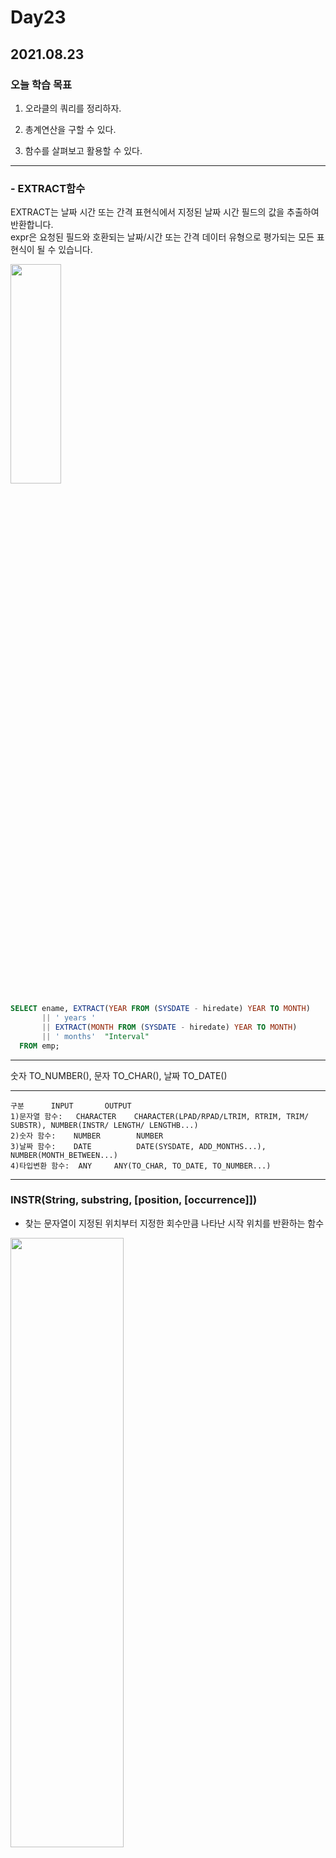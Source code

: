 # Day23
## 2021.08.23



### 오늘 학습 목표
1) 오라클의 쿼리를 정리하자.

2) 총계연산을 구할 수 있다.

3) 함수를 살펴보고 활용할 수 있다.



--------------------------------------------------------------------------------------------------

### - EXTRACT함수

 EXTRACT는 날짜 시간 또는 간격 표현식에서 지정된 날짜 시간 필드의 값을 추출하여 반환합니다. <br>
expr은 요청된 필드와 호환되는 날짜/시간 또는 간격 데이터 유형으로 평가되는 모든 표현식이 될 수 있습니다.<br>

<img src = "https://user-images.githubusercontent.com/56623911/130462688-94df28d6-e890-4527-b9d1-e1e9c76a17e7.png" width="40%" height="30%">

```sql
SELECT ename, EXTRACT(YEAR FROM (SYSDATE - hiredate) YEAR TO MONTH)
       || ' years '
       || EXTRACT(MONTH FROM (SYSDATE - hiredate) YEAR TO MONTH)
       || ' months'  "Interval"
  FROM emp;
```


--------------------------------------------------------------------------------------------
숫자 TO_NUMBER(), 문자 TO_CHAR(), 날짜 TO_DATE()<br>


--------------------------------------------------------------------------------------------
```
구분		INPUT		OUTPUT
1)문자열 함수:	CHARACTER    CHARACTER(LPAD/RPAD/LTRIM, RTRIM, TRIM/ SUBSTR), NUMBER(INSTR/ LENGTH/ LENGTHB...)
2)숫자 함수:	NUMBER	      NUMBER
3)날짜 함수:	DATE	      DATE(SYSDATE, ADD_MONTHS...), NUMBER(MONTH_BETWEEN...)
4)타입변환 함수:	ANY	    ANY(TO_CHAR, TO_DATE, TO_NUMBER...)
```

----------------------------------------------------------------------------------------------


### INSTR(String, substring, [position, [occurrence]])<br>
- 찾는 문자열이 지정된 위치부터 지정한 회수만큼 나타난 시작 위치를 반환하는 함수<br>

<img src = "https://user-images.githubusercontent.com/56623911/130464834-02eb324e-49e6-4bc9-b7fd-c5a70bde8c05.png" width="60%" height="50%">



```
position : 어디서 부터 찾을지를 결정하는 시작 위치(Default 1)
	positiobn > 0 : String의 시작부터 끝 방향을 의미한다.
	positiobn < 0 : String의 끝부터 시작 방향을 의미한다.
```

----------------------------------------------------------------------------------------

--Q1) email 에서 @ABC.COM 문자열에서 "." 바로 앞의 문자 B의 위치를 구해라. <br>
select 'SG_AHN@ABC.COM',  INSTR('SG_AHN@ABC.COM', 'B', -1, 1) 위치 <br>
FROM DUAL;


select 'SG_AHN@ABC.COM',  INSTR('SG_AHN@ABC.COM', INSTR('SG_AHN@ABC.COM', ',')-1) 위치 <br>
FROM DUAL;

----------------------------------------------------------------------------------------

--Q2) EMAIL 에서 @ACC.COM 문자열에서  "." 바로 앞의 문자 C의 위치를 구해라.<br>
select 'SG_AHN@ABC.COM',  INSTR('SG_AHN@ABC.COM', 'C', -1, 2) 위치<br>
FROM DUAL;

----------------------------------------------------------------------------------------

--Q3) 사원테이블에서 LPAD를 이용해서 전체 20 자리를 확보하고 나머지는  *로 채우자. <br>
SELECT ENAME, LPAD(ENAME,20,'*') RES<br>
FROM EMP;<br>

----------------------------------------------------------------------------------------

--Q4) 사원테이블에서 RPAD를 이용해서 전체 20 자리를 확보하고 나머지는  *로 채우자.<br>
SELECT ENAME, RPAD(ENAME,20,'*') RES <br>
FROM EMP;

----------------------------------------------------------------------------------------

--Q5) 해당 문자열의 공백을 지우자.<br>

- TRIM() : 양쪽공백 삭제<br>
- RTRIM() : 오른쪽 공백 및 원하는 글자.<br>
- LTRIM() : 왼쪽 공백 및 원하는 글자.<br>

<img src= "https://user-images.githubusercontent.com/56623911/130465227-c62f376d-82bc-45fa-b638-bfa287cac680.png" width="50%" height="50%"> 

<img src= "https://user-images.githubusercontent.com/56623911/130466438-e3d682fd-5e22-4e34-8dee-684797171637.png" width="50%" height="50%">

<img src= "https://user-images.githubusercontent.com/56623911/130466534-d6f394cc-4110-477c-84b0-a204d7fdbbf0.png" width="50%" height="50%">


SELECT '   ABC '  ,   TRIM('   ABC   '),  RTRIM('     ABC '), LTRIM('  ABC   ')<br>
FROM DUAL;


----------------------------------------------------------------------------------------

--Q6) SELECT LTRIM('   TECH') FROM DUAL;<br>
SELECT LTRIM('       TECH', ' ') FROM DUAL;<br>


SELECT LTRIM('000123', '0') FROM DUAL;<br>
SELECT LTRIM('123123TECH', '123') FROM DUAL;<br>

SELECT LTRIM('123123TECH123', '123') FROM DUAL;<br>
SELECT LTRIM('XYXZYYYTECH', 'XYZ') FROM DUAL;<br>


----------------------------------------------------------------------------------------
--Q7) SELECT TRIM('A' FROM 'AATECHAA') FROM DUAL;<br>
SELECT TRIM(LEADING FROM '  TECH ') FROM DUAL;<br>

SEELCT TRIM(TRAILING '1' FROM  '   TECH1111') FROM DUAL;<br>


----------------------------------------------------------------------------------------

--Q8) SUBSTR(STRING, POSITION, [LENGTH])<br>

- 주어진 컬럼이나 문자열에서 지정한 위치부터 지정한 개수 만큼의 문자열을 잘라내어 리턴하는 검수 <br>

<img src ="https://user-images.githubusercontent.com/56623911/130467283-9e69b9b0-5499-4254-a6a2-9fcd5a0c128f.png" width="50%" height="50%">


	position : 어디서 부터 찾을지를 결정하는 시작 위치 
	positiobn > 0 : String의 시작부터 끝 방향을 의미한다.
	positiobn < 0 : String의 끝부터 시작 방향을 의미한다.

	단, LENGTH < 0 경우 NULL을 리턴한다.


SELECT SUBSTR('This is a tes', 6,2) 
FROM DAUL;<br>

----------------------------------------------------------------------------------------


### - ROUND() 
--Q9) 반올림을 연동해보자.<br>

<img src ="https://user-images.githubusercontent.com/56623911/130468467-b280282f-3662-41ea-a5ec-28041d07758f.png" width="%50" height="50%">

SELECT ROUND(125.315) FROM DUAL;<br>
SELECT ROUND(125.315,0) FROM DUAL;<br>

SELECT ROUND(125.315,1) FROM DUAL;<br>
SELECT ROUND(125.315,-1) FROM DUAL;<br>

----------------------------------------------------------------------------------------

### - TRUNC()
--Q10) 지정한 자릿수에서 버림 하는 함수<br>

<img src ="https://user-images.githubusercontent.com/56623911/130468750-2ef91fe8-c16d-4697-abfb-095c41a28c24.png" width="40%" height="30%">


TRUNC(NUMBER, [INTEGER: decimal_places])<br>

SELECT TRUNC(125.315) FROM DUAL;<br>
SELECT TRUNC(125.315,0) FROM DUAL;<br>

SELECT TRUNC(125.315,1) FROM DUAL;<br>

SELECT TRUNC(125.315,3) FROM DUAL; <br>
SELECT TRUNC(-125.315,-3) FROM DUAL; <br>
SELECT TRUNC(125.315,-3) FROM DUAL; <br>

----------------------------------------------------------------------------------------

--Q11)사원 테이블에서 입사일 기준으로 근무한지 20년이 되는 일자를 출력해보자. ADD_MONTHS<br>
SELECT ENAME HIREDATE, ADD_MONTHS(HIREDATE, 240) FROM EMP;<br>

----------------------------------------------------------------------------------------

--Q12) 지정된 두 날짜 사이의 월 수 를 리턴하는 함수  <br>

<img src = "https://user-images.githubusercontent.com/56623911/130469060-4c46f3be-b627-40fa-977c-808c102e2e05.png" width="40%" height="40%">

MONTH_BETWEEN(DATE1, DATE2)<br>

SELECT MONTHS_BETWEEN('21-09-01','21-08-23') FROM DUAL;<br>

----------------------------------------------------------------------------------------

--Q13) 1980년도 1월 1일을 기준으로 입사한지 15년이 넘은 직원들의 근무 년수를 조회하자 ->MONTHS_BETWEEN<br>

SELECT ENAME, HIREDATE, MONTHS_BETWEEN('80/01/01', HIREDATE)/12 AS 근무년수<br>
FROM EMP<br>
WHERE MONTHS_BETWEEN('80/01/01', HIREDATE)>180;<br>

----------------------------------------------------------------------------------------

--Q14) 현재일을 기준으로 입사한지 20년이 넘은 직원들의 근무 년수를 조회하자.  ->MONTHS_BETWEEN<br>
SELECT ENAME HIREDATE, MONTHS_BETWEEN(SYSDATE, HIREDATE)/12 AS 근무년수<br>
FROM EMP<br>
WHERE MONTHS_BETWEEN(SYSDATE, HIREDATE)>180;<br>

----------------------------------------------------------------------------------------
```
4)타입변환 함수 :  ANY		ANY(TO_NUMBER, TO_CHAR, TO_DATE,)

TO_CHAR (INPUT_TYPE, FORMAT)
-NUMBER타입을 CHARACTER 타입으로 변환이 필요한 경우 EX) 표현 형식을 변경할 때 : 1000 -> 1,000 숫자를 문자로 변경 100-> '100'
-DATE  타입을 CHARACTER 타입으로 변환이 필요한 경우 EX) 21/08/23 -> '21-08-23', 시간정보를 표시하고 싶을 때, HIREDATE = '21/08/23'

9 : 자리수
0 : 남는 자리수
$, L : 통화 기호 
```
----------------------------------------------------------------------------------------

--Q15) TO_CHAR()를 이용해서 숫자를 문자로 변경해 보자.<br>
 
SELECT TO_CHAR(1234, '99999') FROM DUAL;<br>
SELECT TO_CHAR(1234, '09999') FROM DUAL;<br>

SELECT TO_CHAR(1234, 'L99999') FROM DUAL;<br>
SELECT TO_CHAR(1234, '99,999') FROM DUAL;<br>

SELECT TO_CHAR(1234, '09,999') FROM DUAL;<br>
SELECT TO_CHAR(1000, '9.9EEEE') FROM DUAL;<br>
SELECT TO_CHAR(1234, '999') FROM DUAL;<br>

----------------------------------------------------------------------------------------

--Q16)<br>
--YYYY/YY/YEAR : 년도(4자리 , 2자리, 문자)<br>
-- MONTH/MON/MM/RM : 달 (이름/약어/숫자/ 로마 기호 )<br>
--DDD/DD/D : 일 (1년기준 / 1달 기준 / 1주 기준)<br>

-Q : 분기 (1,2,3,4)<br>
-DAY/DY : 요일 (이름/ 약어)<br>
-HH(12)/HH24 : 12시간 / 24시간<br>
-AM|PM : 오전 / 오후<br>
-MI : 분 (0  ~ 59)<br>
-SS : 초 (0 ~ 59)<br>

SELECT TO_CHAR(SYSDATE, 'PM HH24:MI:SS') FROM DUAL;<br>

SELECT TO_CHAR(SYSDATE, 'AM HH:MI:SS') FROM DUAL;<br>

----------------------------------------------------------------------------------------

--Q17) 아래와 같이 오늘 날짜가 출력되도록 해보자.<br>

SELECT TO_CHAR(SYSDATE, 'MON DD, YYYY') FROM DUAL;<br>

8월 월, 2021<br>

----------------------------------------------------------------------------------------


--Q18)  오늘 날짜를 기점으로 분기를 나타내 보자.<br>
SELECT TO_CHAR(SYSDATE, 'year Q') FROM DUAL ;<br>

----------------------------------------------------------------------------------------

--Q19)사원테이블에서 사원의 이름과 입사일을 00년 00월 00일로 출력하도록하자.<br>
SELECT TO_CHAR(HIREDATE, 'YYYY "년" MM "월" DD "일" ')  AS 입사일 FROM EMP;<br>

SELECT ENAME AS 이름, SUBSTR(HIREDATE,1,2)||'년'|| SUBSTR(HIREDATE,4,2,)||'월'|| SUBSTR(HIREDATE,7,2)||'일' AS 입사일 FROM EMP;<br>



